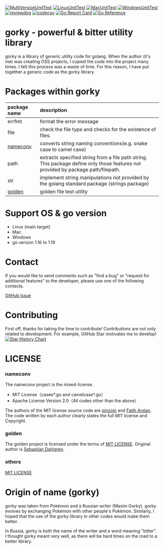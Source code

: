 [![MultiVersionUnitTest](https://github.com/nao1215/gorky/actions/workflows/multi_ver_test.yml/badge.svg)](https://github.com/nao1215/gorky/actions/workflows/multi_ver_test.yml)
[![LinuxUnitTest](https://github.com/nao1215/gorky/actions/workflows/linux_test.yml/badge.svg)](https://github.com/nao1215/gorky/actions/workflows/linux_test.yml)
[![MacUnitTest](https://github.com/nao1215/gorky/actions/workflows/mac_test.yml/badge.svg)](https://github.com/nao1215/gorky/actions/workflows/mac_test.yml)
[![WindowsUnitTest](https://github.com/nao1215/gorky/actions/workflows/windows.yml/badge.svg)](https://github.com/nao1215/gorky/actions/workflows/windows.yml)
[![reviewdog](https://github.com/nao1215/gorky/actions/workflows/reviewdog.yml/badge.svg)](https://github.com/nao1215/gorky/actions/workflows/reviewdog.yml)
[![codecov](https://codecov.io/gh/nao1215/gorky/branch/main/graph/badge.svg?token=QlXh0Q9Cxt)](https://codecov.io/gh/nao1215/gorky)
[![Go Report Card](https://goreportcard.com/badge/github.com/nao1215/gorky)](https://goreportcard.com/report/github.com/nao1215/gorky)
[![Go Reference](https://pkg.go.dev/badge/github.com/nao1215/gorky.svg)](https://pkg.go.dev/github.com/nao1215/gorky)
# gorky - powerful & bitter utility library
gorky is a library of generic utility code for golang. When the author (it's me) was creating OSS projects, I copied the code into the project many times. I felt this process was a waste of time. For this reason, I have put together a generic code as the gorky library.

# Packages within gorky
|package name| description|
|:--|:--|
|errfmt| format the error message|
|file|check the file type and checks for the existence of files.|
|[nameconv](doc/en/README_nameconv.md)|converts string naming conventions(e.g. snake case to camel case)|
|path|extracts specified string from a file path string. This package define only those features not provided by package path/filepath.|
|str|implement string manipulations not provided by the golang standard package (strings package)|
|[golden](doc/en/README_golden.md)|golden file test utility|

# Support OS & go version
- Linux (main target)
- Mac
- Windows
- go version 1.16 to 1.19

# Contact
If you would like to send comments such as "find a bug" or "request for additional features" to the developer, please use one of the following contacts.

[GitHub Issue](https://github.com/nao1215/gorky/issues)

# Contributing
First off, thanks for taking the time to contribute! Contributions are not only related to development. For example, GitHub Star motivates me to develop!
[![Star History Chart](https://api.star-history.com/svg?repos=nao1215/gorky&type=Date)](https://star-history.com/#nao1215/gorky&Date)


# LICENSE
### nameconv
The nameconv project is the mixed-license.

- MIT License（casee*.go and camelcase*.go）
- Apache License Version 2.0（All codes other than the above）

The authors of the MIT license source code are [pinzolo](https://github.com/pinzolo) and [Fatih Arslan](https://github.com/fatih). The code written by each author clearly states the full MIT license and Copyright.

### golden 
The golden project is licensed under the terms of [MIT LICENSE](./LICENSE).
Original author is [Sebastian Dahlgren](https://github.com/sebdah/).

### others
[MIT LICENSE](./LICENSE)

# Origin of name (gorky)
gorky was taken from Pokémon and a Russian writer (Maxim Gorky). gorky evolves by exchanging Pokémon with other people's Pokémon. Similarly, I hoped that the use of the gorky library in other codes would make them better.

In Russia, gorky is both the name of the writer and a word meaning "bitter".  I thought gorky meant very well, as there will be hard times on the road to a better library.
